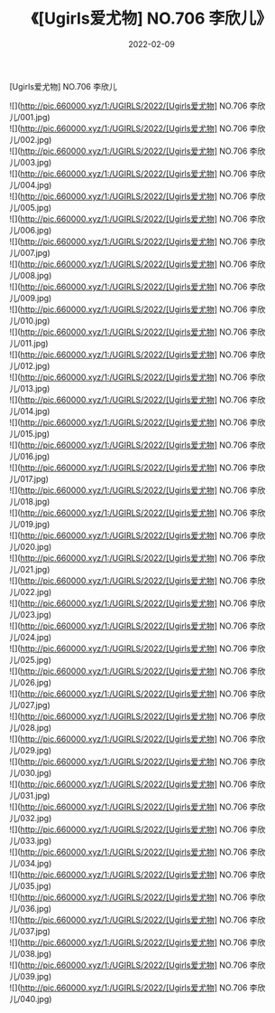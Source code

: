 ﻿---
layout: post
title:  《[Ugirls爱尤物] NO.706 李欣儿》
date:   2022-02-09
img: http://pic.660000.xyz/1:/UGIRLS/2022/[Ugirls爱尤物] NO.706 李欣儿/000.jpg
categories: [美女, 清纯, 唯美]
---

[Ugirls爱尤物] NO.706 李欣儿

 ![](http://pic.660000.xyz/1:/UGIRLS/2022/[Ugirls爱尤物] NO.706 李欣儿/001.jpg) <br>![](http://pic.660000.xyz/1:/UGIRLS/2022/[Ugirls爱尤物] NO.706 李欣儿/002.jpg) <br>![](http://pic.660000.xyz/1:/UGIRLS/2022/[Ugirls爱尤物] NO.706 李欣儿/003.jpg) <br>![](http://pic.660000.xyz/1:/UGIRLS/2022/[Ugirls爱尤物] NO.706 李欣儿/004.jpg) <br>![](http://pic.660000.xyz/1:/UGIRLS/2022/[Ugirls爱尤物] NO.706 李欣儿/005.jpg) <br>![](http://pic.660000.xyz/1:/UGIRLS/2022/[Ugirls爱尤物] NO.706 李欣儿/006.jpg) <br>![](http://pic.660000.xyz/1:/UGIRLS/2022/[Ugirls爱尤物] NO.706 李欣儿/007.jpg) <br>![](http://pic.660000.xyz/1:/UGIRLS/2022/[Ugirls爱尤物] NO.706 李欣儿/008.jpg) <br>![](http://pic.660000.xyz/1:/UGIRLS/2022/[Ugirls爱尤物] NO.706 李欣儿/009.jpg) <br>![](http://pic.660000.xyz/1:/UGIRLS/2022/[Ugirls爱尤物] NO.706 李欣儿/010.jpg) <br>![](http://pic.660000.xyz/1:/UGIRLS/2022/[Ugirls爱尤物] NO.706 李欣儿/011.jpg) <br>![](http://pic.660000.xyz/1:/UGIRLS/2022/[Ugirls爱尤物] NO.706 李欣儿/012.jpg) <br>![](http://pic.660000.xyz/1:/UGIRLS/2022/[Ugirls爱尤物] NO.706 李欣儿/013.jpg) <br>![](http://pic.660000.xyz/1:/UGIRLS/2022/[Ugirls爱尤物] NO.706 李欣儿/014.jpg) <br>![](http://pic.660000.xyz/1:/UGIRLS/2022/[Ugirls爱尤物] NO.706 李欣儿/015.jpg) <br>![](http://pic.660000.xyz/1:/UGIRLS/2022/[Ugirls爱尤物] NO.706 李欣儿/016.jpg) <br>![](http://pic.660000.xyz/1:/UGIRLS/2022/[Ugirls爱尤物] NO.706 李欣儿/017.jpg) <br>![](http://pic.660000.xyz/1:/UGIRLS/2022/[Ugirls爱尤物] NO.706 李欣儿/018.jpg) <br>![](http://pic.660000.xyz/1:/UGIRLS/2022/[Ugirls爱尤物] NO.706 李欣儿/019.jpg) <br>![](http://pic.660000.xyz/1:/UGIRLS/2022/[Ugirls爱尤物] NO.706 李欣儿/020.jpg) <br>![](http://pic.660000.xyz/1:/UGIRLS/2022/[Ugirls爱尤物] NO.706 李欣儿/021.jpg) <br>![](http://pic.660000.xyz/1:/UGIRLS/2022/[Ugirls爱尤物] NO.706 李欣儿/022.jpg) <br>![](http://pic.660000.xyz/1:/UGIRLS/2022/[Ugirls爱尤物] NO.706 李欣儿/023.jpg) <br>![](http://pic.660000.xyz/1:/UGIRLS/2022/[Ugirls爱尤物] NO.706 李欣儿/024.jpg) <br>![](http://pic.660000.xyz/1:/UGIRLS/2022/[Ugirls爱尤物] NO.706 李欣儿/025.jpg) <br>![](http://pic.660000.xyz/1:/UGIRLS/2022/[Ugirls爱尤物] NO.706 李欣儿/026.jpg) <br>![](http://pic.660000.xyz/1:/UGIRLS/2022/[Ugirls爱尤物] NO.706 李欣儿/027.jpg) <br>![](http://pic.660000.xyz/1:/UGIRLS/2022/[Ugirls爱尤物] NO.706 李欣儿/028.jpg) <br>![](http://pic.660000.xyz/1:/UGIRLS/2022/[Ugirls爱尤物] NO.706 李欣儿/029.jpg) <br>![](http://pic.660000.xyz/1:/UGIRLS/2022/[Ugirls爱尤物] NO.706 李欣儿/030.jpg) <br>![](http://pic.660000.xyz/1:/UGIRLS/2022/[Ugirls爱尤物] NO.706 李欣儿/031.jpg) <br>![](http://pic.660000.xyz/1:/UGIRLS/2022/[Ugirls爱尤物] NO.706 李欣儿/032.jpg) <br>![](http://pic.660000.xyz/1:/UGIRLS/2022/[Ugirls爱尤物] NO.706 李欣儿/033.jpg) <br>![](http://pic.660000.xyz/1:/UGIRLS/2022/[Ugirls爱尤物] NO.706 李欣儿/034.jpg) <br>![](http://pic.660000.xyz/1:/UGIRLS/2022/[Ugirls爱尤物] NO.706 李欣儿/035.jpg) <br>![](http://pic.660000.xyz/1:/UGIRLS/2022/[Ugirls爱尤物] NO.706 李欣儿/036.jpg) <br>![](http://pic.660000.xyz/1:/UGIRLS/2022/[Ugirls爱尤物] NO.706 李欣儿/037.jpg) <br>![](http://pic.660000.xyz/1:/UGIRLS/2022/[Ugirls爱尤物] NO.706 李欣儿/038.jpg) <br>![](http://pic.660000.xyz/1:/UGIRLS/2022/[Ugirls爱尤物] NO.706 李欣儿/039.jpg) <br>![](http://pic.660000.xyz/1:/UGIRLS/2022/[Ugirls爱尤物] NO.706 李欣儿/040.jpg) <br>